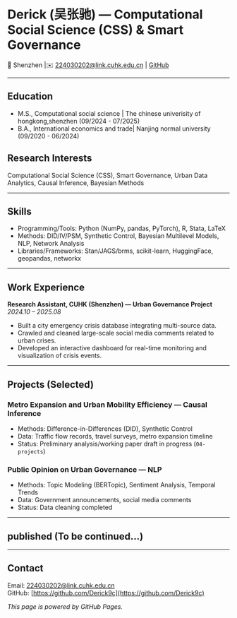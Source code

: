 # Derick (吴张驰) — Computational Social Science (CSS) & Smart Governance

📍 Shenzhen |✉️ 224030202@link.cuhk.edu.cn | [GitHub](https://github.com/Derick9c)

---

## Education
- M.S., Computational social science | The chinese univerisity of hongkong,shenzhen (09/2024 - 07/2025)	 		
- B.A., International economics and trade| Nanjing normal university (09/2020 - 06/2024)
  

## Research Interests
Computational Social Science (CSS), Smart Governance, Urban Data Analytics, Causal Inference, Bayesian Methods

---

## Skills
- Programming/Tools: Python (NumPy, pandas, PyTorch), R, Stata, LaTeX  
- Methods: DID/IV/PSM, Synthetic Control, Bayesian Multilevel Models, NLP, Network Analysis  
- Libraries/Frameworks: Stan/JAGS/brms, scikit-learn, HuggingFace, geopandas, networkx

---

## Work Experience
**Research Assistant, CUHK (Shenzhen) — Urban Governance Project**  
*2024.10 – 2025.08*  
- Built a city emergency crisis database integrating multi-source data.  
- Crawled and cleaned large-scale social media comments related to urban crises.  
- Developed an interactive dashboard for real-time monitoring and visualization of crisis events.  

---

## Projects (Selected)
### Metro Expansion and Urban Mobility Efficiency — Causal Inference
- Methods: Difference-in-Differences (DID), Synthetic Control  
- Data: Traffic flow records, travel surveys, metro expansion timeline  
- Status: Preliminary analysis/working paper draft in progress (`04-projects`)

### Public Opinion on Urban Governance — NLP
- Methods: Topic Modeling (BERTopic), Sentiment Analysis, Temporal Trends  
- Data: Government announcements, social media comments  
- Status: Data cleaning completed

---
## published (To be continued...)

---

## Contact
Email: 224030202@link.cuhk.edu.cn  
GitHub: [https://github.com/Derick9c](https://github.com/Derick9c)

*This page is powered by GitHub Pages.*
